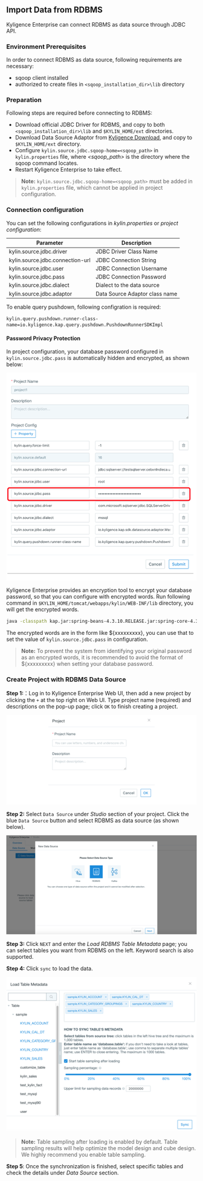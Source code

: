 ## Import Data from RDBMS

Kyligence Enterprise can connect RDBMS as data source through JDBC API.

### Environment Prerequisites

In order to connect RDBMS as data source, following requirements are necessary:

- sqoop client installed
- authorized to create files in `<sqoop_installation_dir>\lib` directory

### Preparation

Following steps are required before connecting to RDBMS:

- Download official JDBC Driver for RDBMS, and copy to both `<sqoop_installation_dir>\lib` and `$KYLIN_HOME/ext` directories.
- Download Data Source Adaptor from [Kyligence Download](http://download.kyligence.io/#/addons), and copy to `$KYLIN_HOME/ext` directory.
- Configure `kylin.source.jdbc.sqoop-home=<sqoop_path>` in `kylin.properties` file, where *<sqoop_path>* is the directory where the sqoop command locates.
- Restart Kyligence Enterprise to take effect.

> **Note:**  `kylin.source.jdbc.sqoop-home=<sqoop_path>` must be added in `kylin.properties` file, which cannot be applied in project configuration.

### Connection configuration

You can set the following configurations in *kylin.properties* or *project configuration*:

| Parameter                        | Description                                                  |
| -------------------------------- | ------------------------------------------------------------ |
| kylin.source.jdbc.driver         | JDBC Driver Class Name                                       |
| kylin.source.jdbc.connection-url | JDBC Connection String                                       |
| kylin.source.jdbc.user           | JDBC Connection Username                                     |
| kylin.source.jdbc.pass           | JDBC Connection Password                                     |
| kylin.source.jdbc.dialect        | Dialect to the data source                                   |
| kylin.source.jdbc.adaptor        | Data Source Adaptor class name                               |

To enable query pushdown, following configration is required:

```properties
kylin.query.pushdown.runner-class-name=io.kyligence.kap.query.pushdown.PushdownRunnerSDKImpl
```

#### Password Privacy Protection

In project configuration, your database password configured in `kylin.source.jdbc.pass` is automatically hidden and encrypted, as shown below:

![Project configuration](../images/rdbms_project_pass.png)

Kyligence Enterprise provides an encryption tool to encrypt your database password, so that you can configure with encrypted words. Run following command in `$KYLIN_HOME/tomcat/webapps/kylin/WEB-INF/lib` directory, you will get the encrypted words. 

```sh
java -classpath kap.jar:spring-beans-4.3.10.RELEASE.jar:spring-core-4.3.10.RELEASE.jar:commons-codec-1.7.jar org.apache.kylin.rest.security.PasswordPlaceholderConfigurer AES yourpassword
```

The encrypted words are in the form like ${xxxxxxxxx}, you can use that to set the value of `kylin.source.jdbc.pass` in configuration.

> **Note:** To prevent the system from identifying your original password as an encrypted words, it is recommended to avoid the format of ${xxxxxxxxx} when setting your database password.


### Create Project with RDBMS Data Source

**Step 1:**：Log in to Kyligence Enterprise Web UI, then add a new project by clicking the `+` at the top right on Web UI. Type project name (required) and descriptions on the pop-up page; click `OK` to finish creating a project.

![Create project](../images/create_project.png)

**Step 2:** Select `Data Source` under *Studio* section of your project. Click the blue `Data Source` button and select RDBMS as data source (as shown below).

![Select Data Source](../images/rdbms_import_select_source.png)

**Step 3:** Click `NEXT` and enter the *Load RDBMS Table Metadata* page; you can select tables you want from RDBMS on the left. Keyword search is also supported.

**Step 4:** Click `sync` to load the data. 

![Load data](../images/rdbms_import_select_table.png)

> **Note:** Table sampling after loading is enabled by default. Table sampling results will help optimize the model design and cube design. We highly recommend you enable table sampling.

**Step 5**: Once the synchronization is finished, select specific tables and check the details under *Data Source* section.